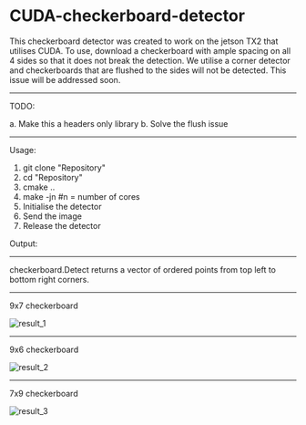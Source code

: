 # CUDA-checkerboard-detector
 
 This checkerboard detector was created to work on the jetson TX2 that utilises CUDA. To use, download a checkerboard with ample spacing on all 4 sides so that it does not break the detection. We utilise a corner detector and checkerboards that are flushed to the sides will not be detected. This issue will be addressed soon.
 
 ---
 
 TODO:
 
 a. Make this a headers only library
 b. Solve the flush issue
 
 ---
 
 Usage:
 
 1. git clone "Repository"
 2. cd "Repository"
 3. cmake ..
 4. make -jn #n = number of cores
 5. Initialise the detector
 6. Send the image
 7. Release the detector


Output: 

---
checkerboard.Detect returns a vector of ordered points from top left to bottom right corners.


---

9x7 checkerboard

![result_1](https://user-images.githubusercontent.com/25114497/131876495-7d003f01-f3fa-4ae4-a256-1e1ede064078.jpg)

---

9x6 checkerboard

![result_2](https://user-images.githubusercontent.com/25114497/131876743-805ac7d5-2b4b-4044-8d2f-9fa431e9d40f.jpg)

--- 
7x9 checkerboard

![result_3](https://user-images.githubusercontent.com/25114497/131876826-ef243245-ff77-487d-8612-ad2b14e7c8ed.jpg)





 

